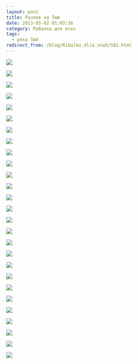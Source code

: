 ```yaml
---
layout: post
title: Разлив на Тюю
date: 2013-05-02 01:03:16
category: Рыбалка для всех
tags:
  - река Тюй
redirect_from: /blog/Ribalka_dlia_vseh/582.html
---
```


![](/uploads/images/topic/2013/05/01/3bd2baff7a.jpg)

![](/uploads/images/topic/2013/05/01/fb52f6adeb.jpg)

![](/uploads/images/topic/2013/05/01/f6f594d6bf.jpg)

![](/uploads/images/topic/2013/05/01/1fc5ada073.jpg)

![](/uploads/images/topic/2013/05/01/7646c7ef08.jpg)

![](/uploads/images/topic/2013/05/01/987af0669f.jpg)

![](/uploads/images/topic/2013/05/01/edd99f3034.jpg)

![](/uploads/images/topic/2013/05/01/507a23bc2d.jpg)

![](/uploads/images/topic/2013/05/01/568f909eda.jpg)

![](/uploads/images/topic/2013/05/01/1749277157.jpg)

![](/uploads/images/topic/2013/05/01/ddf0d9d98c.jpg)

![](/uploads/images/topic/2013/05/01/3810a53512.jpg)

![](/uploads/images/topic/2013/05/01/658b21be36.jpg)

![](/uploads/images/topic/2013/05/01/01e6d2d5c6.jpg)

![](/uploads/images/topic/2013/05/01/8b7b0bd22f.jpg)

![](/uploads/images/topic/2013/05/01/0714ccb637.jpg)

![](/uploads/images/topic/2013/05/01/83c0580b82.jpg)

![](/uploads/images/topic/2013/05/01/6e09e30e46.jpg)

![](/uploads/images/topic/2013/05/01/07c2cafae8.jpg)

![](/uploads/images/topic/2013/05/01/7405705db1.jpg)

![](/uploads/images/topic/2013/05/01/a4fda6d8e4.jpg)

![](/uploads/images/topic/2013/05/01/4ca639a27d.jpg)

![](/uploads/images/topic/2013/05/01/285c1e8c52.jpg)

![](/uploads/images/topic/2013/05/01/d9bc72a230.jpg)

![](/uploads/images/topic/2013/05/01/9dd112cef5.jpg)

![](/uploads/images/topic/2013/05/01/330b7c6fb4.jpg)

![](/uploads/images/topic/2013/05/01/996d33471e.jpg)
